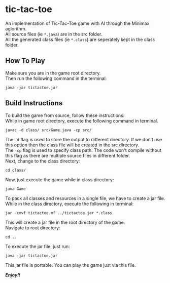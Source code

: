 # tic-tac-toe
An implementation of Tic-Tac-Toe game with AI through the Minimax aglorithm.  
All source files (ie ```*.java```) are in the src folder.  
All the generated class files (ie ```*.class```) are seperately kept in the class folder.  

## How To Play 
Make sure you are in the game root directory.  
Then run the following command in the terminal: 
```console
java -jar tictactoe.jar
```

## Build Instructions
To build the game from source, follow these instructions:  
While in game root directory, execute the following command in terminal.
```console
javac -d class/ src/Game.java -cp src/
```
The ```-d``` flag is used to store the output to different directory. If we don’t use this option then the class file will be created in the src directory.  
The ```-cp``` flag is used to specify class path.  The code won't compile without this flag as there are multiple source files in different folder.  
Next, change to the class directory:  
```console
cd class/
```  
  
Now, just execute the game while in class directory:  
```console
java Game
```  
To pack all classes and resources in a single file, we have to create a jar file.  
While in the class directory, execute the following in terminal:  
```console
jar -cmvf tictactoe.mf ../tictactoe.jar *.class
```  
This will create a jar file in the root directory of the game.  
Navigate to root directory:  
```console
cd ..
```  
To execute the jar file, just run:  
```console
java -jar tictactoe.jar
```
This jar file is portable. You can play the game just via this file.  
  

***Enjoy!!***